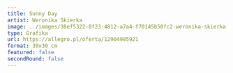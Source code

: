 ```yaml
---
title: Sunny Day
artist: Weronika Skierka
image: ../images/38ef5322-8f23-4812-a7a4-f70145b50fc2-weronika-skierka.jpeg
type: Grafika
url: https://allegro.pl/oferta/12904985921
format: 30x30 cm
featured: false
secondRound: false
---
```


